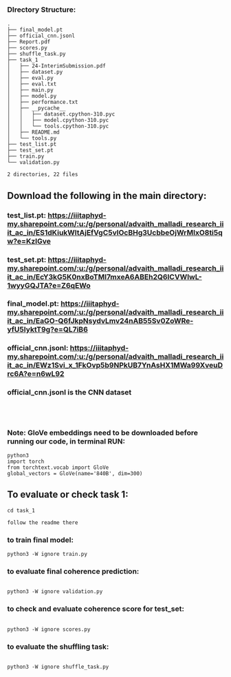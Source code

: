 
### DIrectory Structure:
```
.
├── final_model.pt
├── official_cnn.jsonl
├── Report.pdf
├── scores.py
├── shuffle_task.py
├── task_1
│   ├── 24-InterimSubmission.pdf
│   ├── dataset.py
│   ├── eval.py
│   ├── eval.txt
│   ├── main.py
│   ├── model.py
│   ├── performance.txt
│   ├── __pycache__
│   │   ├── dataset.cpython-310.pyc
│   │   ├── model.cpython-310.pyc
│   │   └── tools.cpython-310.pyc
│   ├── README.md
│   └── tools.py
├── test_list.pt
├── test_set.pt
├── train.py
└── validation.py

2 directories, 22 files

```


## Download the following in the main directory:

### test_list.pt: https://iiitaphyd-my.sharepoint.com/:u:/g/personal/advaith_malladi_research_iiit_ac_in/ES1dKiukWltAjEfVgC5vlOcBHg3UcbbeOjWrMlxO8ti5qw?e=KzIGve
### test_set.pt: https://iiitaphyd-my.sharepoint.com/:u:/g/personal/advaith_malladi_research_iiit_ac_in/EcY3kG5K0nxBoTMl7mxeA6ABEh2Q6ICVWIwL-1wyyGQJTA?e=Z6qEWo
### final_model.pt: https://iiitaphyd-my.sharepoint.com/:u:/g/personal/advaith_malladi_research_iiit_ac_in/EaGO-Q6fJkpNsydvLmv24nAB55Sv0ZoWRe-yfU5IyktT9g?e=QL7iB6
### official_cnn.jsonl: https://iiitaphyd-my.sharepoint.com/:u:/g/personal/advaith_malladi_research_iiit_ac_in/EWz1Svi_x_1FkOvp5b9NPkUB7YnAsHX1MWa99XveuDrc6A?e=n6wL92

### official_cnn.jsonl is the CNN dataset   

<br><br>
###  Note: GloVe embeddings need to be downloaded before running our code, in terminal RUN:

```
python3
import torch
from torchtext.vocab import GloVe
global_vectors = GloVe(name='840B', dim=300)
```

## To evaluate or check task 1:

```
cd task_1

follow the readme there

```

### to train final model:

```
python3 -W ignore train.py

```

### to evaluate final coherence prediction:

```

python3 -W ignore validation.py

```

### to check and evaluate coherence score for test_set:

```

python3 -W ignore scores.py

```

### to evaluate the shuffling task:

```

python3 -W ignore shuffle_task.py

```